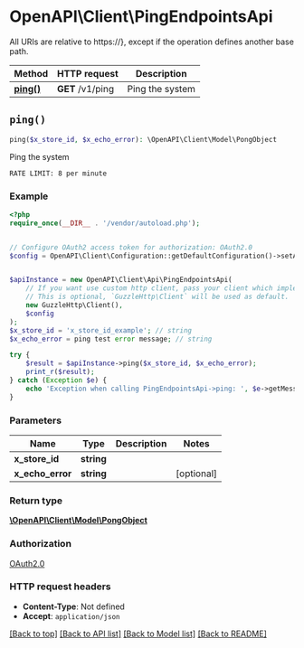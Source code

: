 # OpenAPI\Client\PingEndpointsApi

All URIs are relative to https://}, except if the operation defines another base path.

| Method | HTTP request | Description |
| ------------- | ------------- | ------------- |
| [**ping()**](PingEndpointsApi.md#ping) | **GET** /v1/ping | Ping the system |


## `ping()`

```php
ping($x_store_id, $x_echo_error): \OpenAPI\Client\Model\PongObject
```

Ping the system

`RATE LIMIT: 8 per minute`

### Example

```php
<?php
require_once(__DIR__ . '/vendor/autoload.php');


// Configure OAuth2 access token for authorization: OAuth2.0
$config = OpenAPI\Client\Configuration::getDefaultConfiguration()->setAccessToken('YOUR_ACCESS_TOKEN');


$apiInstance = new OpenAPI\Client\Api\PingEndpointsApi(
    // If you want use custom http client, pass your client which implements `GuzzleHttp\ClientInterface`.
    // This is optional, `GuzzleHttp\Client` will be used as default.
    new GuzzleHttp\Client(),
    $config
);
$x_store_id = 'x_store_id_example'; // string
$x_echo_error = ping test error message; // string

try {
    $result = $apiInstance->ping($x_store_id, $x_echo_error);
    print_r($result);
} catch (Exception $e) {
    echo 'Exception when calling PingEndpointsApi->ping: ', $e->getMessage(), PHP_EOL;
}
```

### Parameters

| Name | Type | Description  | Notes |
| ------------- | ------------- | ------------- | ------------- |
| **x_store_id** | **string**|  | |
| **x_echo_error** | **string**|  | [optional] |

### Return type

[**\OpenAPI\Client\Model\PongObject**](../Model/PongObject.md)

### Authorization

[OAuth2.0](../../README.md#OAuth2.0)

### HTTP request headers

- **Content-Type**: Not defined
- **Accept**: `application/json`

[[Back to top]](#) [[Back to API list]](../../README.md#endpoints)
[[Back to Model list]](../../README.md#models)
[[Back to README]](../../README.md)
